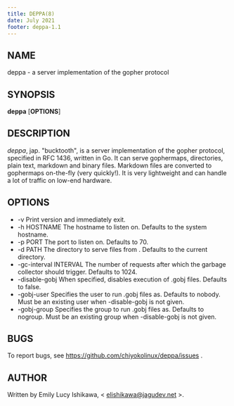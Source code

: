 ```yaml
---
title: DEPPA(8)
date: July 2021
footer: deppa-1.1
---
```


NAME
----

deppa - a server implementation of the gopher protocol

SYNOPSIS
--------

**deppa** [**OPTIONS**]

DESCRIPTION
-----------

*deppa*, jap. "bucktooth", is a server implementation of the gopher protocol, specified in RFC 1436, written in Go. It can serve gophermaps, directories, plain text, markdown and binary files. Markdown files are converted to gophermaps on-the-fly (very quickly!). It is very lightweight and can handle a lot of traffic on low-end hardware.

OPTIONS
-------

* -v
  Print version and immediately exit.
* -h HOSTNAME
  The hostname to listen on. Defaults to the system hostname.
* -p PORT
  The port to listen on. Defaults to 70.
* -d PATH
  The directory to serve files from . Defaults to the current directory.
* -gc-interval INTERVAL
  The number of requests after which the garbage collector should trigger. Defaults to 1024.
* -disable-gobj
  When specified, disables execution of .gobj files. Defaults to false.
* -gobj-user
  Specifies the user to run .gobj files as. Defaults to nobody. Must be an existing user when -disable-gobj is not given.
* -gobj-group
  Specifies the group to run .gobj files as. Defaults to nogroup. Must be an existing group when -disable-gobj is not given.

BUGS
----

To report bugs, see https://github.com/chiyokolinux/deppa/issues .

AUTHOR
------

Written by Emily Lucy Ishikawa, < elishikawa@jagudev.net >.
